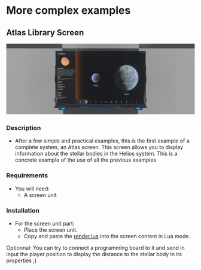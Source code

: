 # More complex examples
## Atlas Library Screen
![Atlas screen](img/atlas.jpg)
### Description
- After a few simple and practical examples, this is the first example of a complete system; an Atlas screen.
This screen allows you to display information about the stellar bodies in the Helios system. This is a concrete example of the use of all the previous examples

### Requirements
- You will need:
  - A screen unit
### Installation
- For the screen unit part:
  - Place the screen unit.
  - Copy and paste the [render.lua](render.lua) into the screen content in Lua mode.

Optionnal: You can try to connect a programming board to it and send in input the player position to display the distance to the stellar body in its properties ;) 

